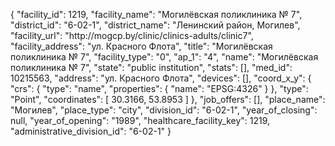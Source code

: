 {
    "facility_id": 1219,
    "facility_name": "Могилёвская поликлиника № 7",
    "district_id": "6-02-1",
    "district_name": "Ленинский район, Могилев",
    "facility_url": "http:\/\/mogcp.by\/clinic\/clinics-adults\/clinic7",
    "facility_address": "ул. Красного Флота",
    "title": "Могилёвская поликлиника № 7",
    "facility_type": "0",
    "ap_1": "4",
    "name": "Могилёвская поликлиника № 7",
    "state": "public institution",
    "stats": [],
    "med_id": 10215563,
    "address": "ул. Красного Флота",
    "devices": [],
    "coord_x_y": {
        "crs": {
            "type": "name",
            "properties": {
                "name": "EPSG:4326"
            }
        },
        "type": "Point",
        "coordinates": [
            30.3166,
            53.8953
        ]
    },
    "job_offers": [],
    "place_name": "Могилев",
    "place_type": "city",
    "division_id": "6-02-1",
    "year_of_closing": null,
    "year_of_opening": "1989",
    "healthcare_facility_key": 1219,
    "administrative_division_id": "6-02-1"
}